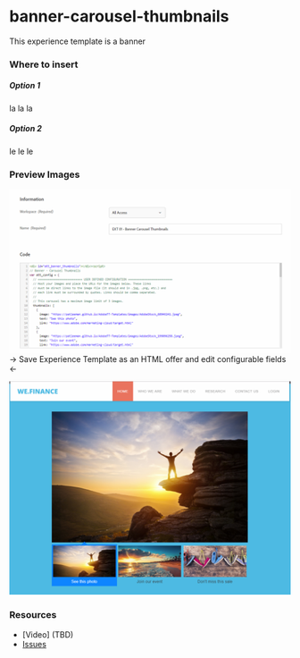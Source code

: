 # banner-carousel-thumbnails

This experience template is a banner 

### Where to insert

##### Option 1
la la la

##### Option 2
le le le


### Preview Images
![Screenshot 1](https://raw.githubusercontent.com/Adobe-Marketing-Cloud/target-experience-templates/master/banner-carousel-thumbnails/ext01a.png)
-> Save Experience Template as an HTML offer and edit configurable fields <-


![Screenshot 2](https://raw.githubusercontent.com/Adobe-Marketing-Cloud/target-experience-templates/master/banner-carousel-thumbnails/ext01b.png)

### Resources
* [Video] (TBD)
* [Issues](https://github.com/Adobe-Marketing-Cloud/target-experience-templates/issues)

